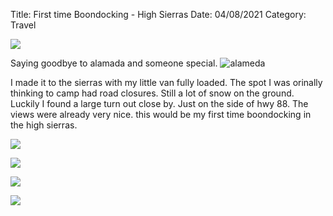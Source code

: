 Title: First time Boondocking - High Sierras 
Date: 04/08/2021
Category: Travel



![](https://api.pcloud.com/getpubthumb?code=&linkpassword=undefined&size=400x400&crop=0&type=autok)


Saying goodbye to alamada and someone special.
![alameda](https://api.pcloud.com/getpubthumb?code=XZCgFsXZQYI2Dv4jPjQ8AFyTpBIkf7cXVYEX&linkpassword=undefined&size=400x400&crop=0&type=autok)



I made it to the sierras with my little van fully loaded.  The spot I was orinally thinking to camp had road closures.  Still a lot of snow on the ground.  Luckily I found a large turn out close by.  Just on the side of hwy 88.  The views were already very nice.  this would be my first time boondocking in the high sierras.

![](https://api.pcloud.com/getpubthumb?code=XZ5PFsXZUqvFSrThPyVeS2DpuM5GqX8NXJw7&linkpassword=undefined&size=600x600&crop=0&type=autok)

![](https://api.pcloud.com/getpubthumb?code=XZ8PFsXZ0YPSCmsbrxRUQTwT4qQUA7nFK3RV&linkpassword=undefined&size=600x600&crop=0&type=autok)

![](https://api.pcloud.com/getpubthumb?code=XZYPFsXZKirQVpcOmxb0tH8W9BD1lRA8CRpX&linkpassword=undefined&size=600x600&crop=0&type=autok)

![](https://api.pcloud.com/getpubthumb?code=XZhPFsXZI58NeokAP2u4CyhKThY3BbQt5F87&linkpassword=undefined&size=600x600&crop=0&type=autok)

